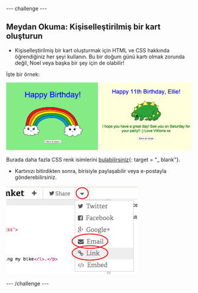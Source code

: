 \--- challenge \---

## Meydan Okuma: Kişiselleştirilmiş bir kart oluşturun

+ Kişiselleştirilmiş bir kart oluşturmak için HTML ve CSS hakkında öğrendiğiniz her şeyi kullanın. Bu bir doğum günü kartı olmak zorunda değil, Noel veya başka bir şey için de olabilir!

İşte bir örnek:

![ekran görüntüsü](images/birthday-final.png)

Burada daha fazla CSS renk isimlerini [bulabilirsiniz](http://jumpto.cc/colours){: target = "_ blank"}.

+ Kartınızı bitirdikten sonra, birisiyle paylaşabilir veya e-postayla gönderebilirsiniz.

![ekran görüntüsü](images/birthday-share.png)

\--- /challenge \---